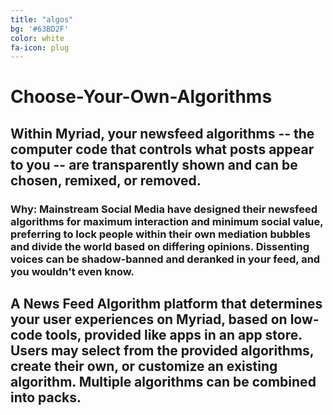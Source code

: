 ```yaml
---
title: "algos"
bg: '#63BD2F'
color: white
fa-icon: plug
---
```



# Choose-Your-Own-Algorithms

## Within Myriad, your newsfeed algorithms -- the computer code that controls what posts appear to you -- are transparently shown and can be chosen, remixed, or removed.

### Why: Mainstream Social Media have designed their newsfeed algorithms for maximum interaction and minimum social value, preferring to lock people within their own mediation bubbles and divide the world based on differing opinions. Dissenting voices can be shadow-banned and deranked in your feed, and you wouldn't even know. 

## A News Feed Algorithm platform that determines your user experiences on Myriad, based on low-code tools, provided like apps in an app store. Users may select from the provided algorithms, create their own, or customize an existing algorithm. Multiple algorithms can be combined into packs. 